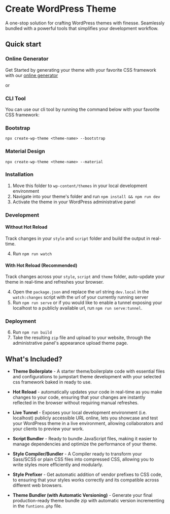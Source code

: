 # Create WordPress Theme

A one-stop solution for crafting WordPress themes with finesse. Seamlessly bundled with a powerful tools that simplifies your development workflow.

## Quick start

### Online Generator

Get Started by generating your theme with your favorite CSS framework with our [online generator](#)

or

### CLI Tool

You can use our cli tool by running the command below with your favorite CSS framework:

### Bootstrap

```shell
npx create-wp-theme <theme-name> --bootstrap
```

### Material Design

```shell
npx create-wp-theme <theme-name> --material
```

### Installation

1. Move this folder to `wp-content/themes` in your local development environment
2. Navigate into your theme's folder and run `npm install && npm run dev` 
3. Activate the theme in your WordPress administrative panel

### Development

#### Without Hot Reload
Track changes in your `style` and `script` folder and build the output in real-time.

4. Run `npm run watch`

#### With Hot Reload (Recommended)
Track changes across your `style`, `script` and `theme` folder, auto-update your theme in real-time and refreshes your browser.

4. Open the `package.json` and replace the url string `dev.local` in the `watch:changes` script with the url of your currently running server
5. Run `npm run serve` or if you would like to enable a tunnel exposing your localhost to a publicly available url, run `npm run serve:tunnel`.

### Deployment

6. Run `npm run build`
7. Take the resulting `zip` file and upload to your website, through the administrative panel's appearance upload theme page.

## What's Included?

- **Theme Boilerplate** - A starter theme/boilerplate code with essential files and configurations to jumpstart theme development with your selected css framework baked in ready to use.

- **Hot Reload** - automatically updates your code in real-time as you make changes to your code, ensuring that your changes are instantly reflected in the browser without requiring manual refreshes.

- **Live Tunnel** - Exposes your local development environment (i.e. localhost) publicly accessible URL online, lets you showcase and test your WordPress theme in a live environment, allowing collaborators and your clients to preview your work.

- **Script Bundler** - Ready to bundle JavaScript files, making it easier to manage dependencies and optimize the performance of your theme.

- **Style Compiler/Bundler** - A Compiler ready to transform your Sass/SCSS or plain CSS files into compressed CSS, allowing you to write styles more efficiently and modularly.

- **Style Prefixer** - Get automatic addition of vendor prefixes to CSS code, to ensuring that your styles works correctly and its compatible across different web browsers.

- **Theme Bundler (with Automatic Versioning)** - Generate your final production-ready theme bundle zip with automatic version incrementing in the `funtions.php` file.